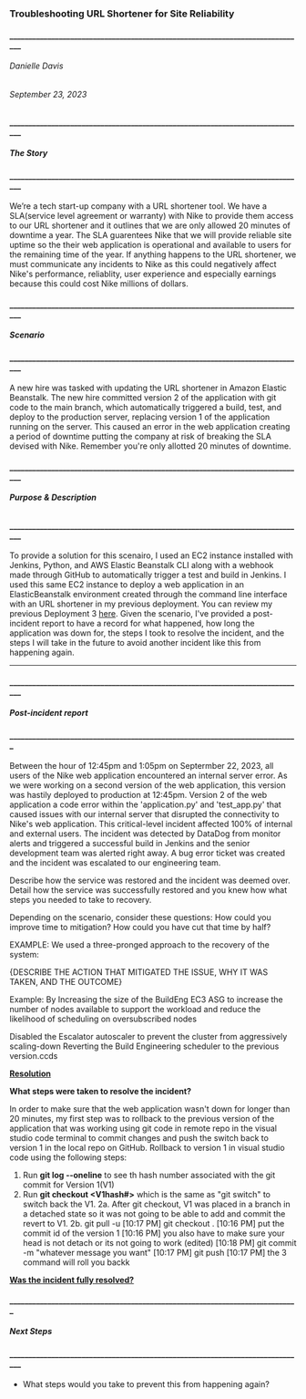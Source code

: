 ### **Troubleshooting URL Shortener for Site Reliability**
#### ______________________________________________________________________________
###### Danielle Davis
###### September 23, 2023

#### ______________________________________________________________________________
##### **The Story**
#### ______________________________________________________________________________
We’re a tech start-up company with a URL shortener tool. We have a SLA(service level agreement or warranty) with Nike to provide them access to our URL shortener and it outlines that we are only allowed 20 minutes of downtime a year. The SLA guarentees Nike that we will provide reliable site uptime so the their web application is operational and available to users for the remaining time of the year. If anything happens to the URL shortener, we must communicate any incidents to Nike as this could negatively affect Nike's performance, reliablity, user experience and especially earnings because this could cost Nike millions of dollars.

#### ______________________________________________________________________________
##### **Scenario**
#### ______________________________________________________________________________
A new hire was tasked with updating the URL shortener in Amazon Elastic Beanstalk. The new hire committed version 2 of the application with git code to the main branch, which automatically triggered a build, test, and deploy to the production server, replacing version 1 of the application running on the server. This caused an error in the web application creating a period of downtime putting the company at risk of breaking the SLA devised with Nike. Remember you're only allotted 20 minutes of downtime. 

#### ______________________________________________________________________________
###### **Purpose & Description**
#### ______________________________________________________________________________
To provide a solution for this scenairo, I used an EC2 instance installed with Jenkins, Python, and AWS Elastic Beanstalk CLI along with a webhook made through GitHub to automatically trigger a test and build in Jenkins. I used this same EC2 instance to deploy a web application in an ElasticBeanstalk environment created through the command line interface with an URL shortener in my previous deployment. You can review my previous Deployment 3 [here](https://github.com/DANNYDEE93/Deployment3).
Given the scenario, I've provided a post-incident report to have a record for what happened, how long the application was down for, the steps I took to resolve the incident, and the steps I will take in the future to avoid another incident like this from happening again. 
________________________________________________________________


#### ______________________________________________________________________________
##### **Post-incident report**
#### ____________________________________________________________________________

Between the hour of 12:45pm and 1:05pm on Septermber 22, 2023, all users of the Nike web application encountered an internal server error. As we were working on a second version of the web application, this version was hastily deployed to production at 12:45pm. Version 2 of the web application a code error within the 'application.py' and 'test_app.py' that caused issues with our internal server that disrupted the connectivity to Nike's web application.  This critical-level incident affected 100% of internal and external users. The incident was detected by DataDog from monitor alerts and triggered a successful build in Jenkins and the senior development team was alerted right away. A bug error ticket was created and the incident was escalated to our engineering team.




Describe how the service was restored and the incident was deemed over. Detail how the service was successfully restored and you knew how what steps you needed to take to recovery. 

Depending on the scenario, consider these questions: How could you improve time to mitigation? How could you have cut that time by half?

EXAMPLE:
We used a three-pronged approach to the recovery of the system: 

{DESCRIBE THE ACTION THAT MITIGATED THE ISSUE, WHY IT WAS TAKEN, AND THE OUTCOME} 

Example: By Increasing the size of the BuildEng EC3 ASG to increase the number of nodes available to support the workload and reduce the likelihood of scheduling on oversubscribed nodes

Disabled the Escalator autoscaler to prevent the cluster from aggressively scaling-down
Reverting the Build Engineering scheduler to the previous version.ccds

 <ins>**Resolution**</ins>
 
</ins> **What steps were taken to resolve the incident?** </ins>

In order to make sure that the web application wasn't down for longer than 20 minutes, my first step was to rollback to the previous version of the application that was working using git code in remote repo in the visual studio code terminal to commit changes and push the switch back to version 1 in the local repo on GitHub. Rollback to version 1 in visual studio code using the following steps:

1. Run **git log --oneline** to see th hash number associated with the git commit for Version 1(V1)
2. Run **git checkout <V1hash#>** which is the same as "git switch" to switch back the V1.
      2a. After git checkout, V1 was placed in a branch in a detached state so it was not going to be able to add and commit the revert to V1.
     2b. git pull -u
   [10:17 PM] git checkout <commit id> .
[10:16 PM] put the commit id of the version 1
[10:16 PM] you also have to make sure your head is not detach or its not going to work (edited)
[10:18 PM] git commit -m "whatever message you want"
[10:17 PM] git push
[10:17 PM] the 3 command will roll you backk

<ins> **Was the incident fully resolved?** </ins>

#### ____________________________________________________________________________
##### **Next Steps**
#### ______________________________________________________________________________


- What steps would you take to prevent this from happening again?

  
